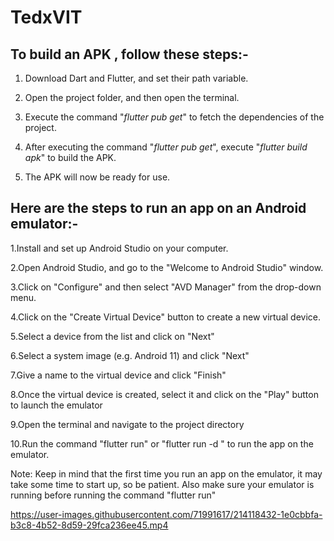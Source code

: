 # TedxVIT


## To build an APK , follow these steps:-

1. Download Dart and Flutter, and set their path variable.

2. Open the project folder, and then open the terminal.

3. Execute the command "*flutter pub get*" to fetch the dependencies of the project.

4. After executing the command "*flutter pub get*", execute "*flutter build apk*" to build the APK.

5. The APK will now be ready for use.


## Here are the steps to run an app on an Android emulator:-

1.Install and set up Android Studio on your computer.

2.Open Android Studio, and go to the "Welcome to Android Studio" window.

3.Click on "Configure" and then select "AVD Manager" from the drop-down menu.

4.Click on the "Create Virtual Device" button to create a new virtual device.

5.Select a device from the list and click on "Next"

6.Select a system image (e.g. Android 11) and click "Next"

7.Give a name to the virtual device and click "Finish"

8.Once the virtual device is created, select it and click on the "Play" button to launch the emulator

9.Open the terminal and navigate to the project directory

10.Run the command "flutter run" or "flutter run -d <emulator-id>" to run the app on the emulator.

Note: Keep in mind that the first time you run an app on the emulator, it may take some time to start up, so be patient. Also make sure your emulator is running before running the command "flutter run"

https://user-images.githubusercontent.com/71991617/214118432-1e0cbbfa-b3c8-4b52-8d59-29fca236ee45.mp4

